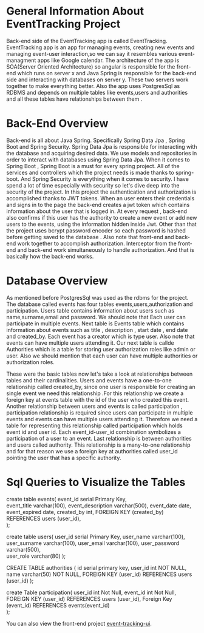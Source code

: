 # General Information About EventTracking Project  

Back-end side of the EventTracking app is called EventTracking. EventTracking app is an app for managing events, creating new events and managing event-user interaction,so we can say it resembles various event-managment apps like Google calendar. The architecture of the app is SOA(Server Oriented Architecture) so  angular is responsible for the front-end which runs on server x  and Java Spring is responsible for the back-end side and interacting with databases on server y. These two servers work together to make everything better. Also the app uses PostgresSql as RDBMS and depends on multiple tables like events,users and authorities and all these tables have relationships between them .
 
 # Back-End Overview

Back-end is all about Java Spring. Specifically Spring Data Jpa , Spring Boot and Spring Security. Spring Data Jpa is responsible for interacting with the database and 
acquiring desired data. We use models and repositories in order to interact with databases using Spring Data Jpa. When it comes to Spring Boot , Spring Boot is a must for every spring project. All of the services and controllers which the project needs is made thanks to spring-boot. And Spring Security is everything when it comes to security. I have spend a lot of time especially with security so  let's dive deep into the security of the project. In this project the authentication and authorization is accomplished thanks to JWT tokens. When an user enters their credentials and signs in to the page the back-end creates a jwt token which contains information about the user that is logged in. At every request , back-end also confirms if this user has the authority to create a new event or add new users to the events, using the information hidden inside Jwt. Other than that the project uses bcrypt password encoder  so each password is hashed before getting saved to the database . Also note that front-end and back-end work together to accomplish authorization. Interceptor from the front-end and back-end work simultaneously to handle authorization. And that is basically how the back-end works.


# Database Overview
As mentioned before PostgresSql was used as the rdbms for the project. The database called events  has four tables events,users,authorization and participation. Users table contains information about users such as name,surname,email and password. We should note that Each user can participate in multiple events. Next table is Events  table which contains information about events such as title , description , start date , end date and created_by. Each event has a creator which is type user. Also note that  events can have multiple users attending it. Our next table is callde Authorities which is a table for storing user authorization roles like admin or user.  Also we should mention that each user can have multiple authorities or authorization roles.

These were the basic tables now let's take a look at relationships between tables and their cardinalities. Users and events have a one-to-one relationship called created_by, since  one user is responsible for  creating an single event we need this relationship .For this relationship we create a foreign key at events table with the id of the user who created this event. Another relationship between users and events is called participation , participation relationship is required since users can participate in multiple events and events can have multiple users attending it. Therefore we need a table for representing this relationship called participation which holds event id and user id. Each event_id-user_id combination symbolizes a participation of a user to an event. Last relationship is between authorities and users called authority. This relationship is a many-to-one relationship and for that reason we use a foreign key at authorities called user_id pointing the user that has a specific authority.

# Sql Queries to Visualize the Tables

create table events(
event_id serial Primary Key,    
event_title varchar(100),
event_description varchar(500),
event_date date,
event_expired  date,
created_by int,
FOREIGN KEY (created_by) REFERENCES users (user_id),  
);

create table users(
user_id serial Primary Key,
user_name varchar(100),
user_surname varchar(100),
user_email varchar(100),
user_password varchar(500),    
user_role varchar(80)
);


CREATE TABLE authorities (
  id  serial primary key,
  user_id int NOT NULL,
  name varchar(50) NOT NULL,
  FOREIGN KEY (user_id) REFERENCES users (user_id)
);



create Table participation(
user_id int Not Null,
event_id int  Not Null,
FOREIGN KEY (user_id) REFERENCES users (user_id),
Foreign Key (event_id) REFERENCES events(event_id)    
);





You can also view the front-end project [event-tracking-ui](https://github.com/cnbrkaydemir/event-tracking-ui).

